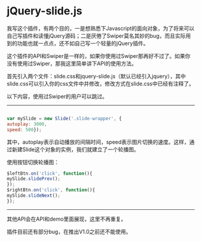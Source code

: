 # jQuery-slide.js
我写这个插件，有两个目的，一是想熟悉下Javascript的面向对象，为了将来可以自己写插件和读懂jQuery源码；二是厌倦了Swiper莫名其妙的bug，而且实际用到的功能也就一点点，还不如自己写一个轻量的jQuery插件。

这个插件的API和Swiper是一样的，如果你使用过Swiper那再好不过了。如果你没有使用过Swiper，那我这里简单讲下API的使用方法。

首先引入两个文件：slide.css和jquery-slide.js（默认已经引入jquery），其中slide.css可以引入你的css文件中并修改，修改方式在slide.css中已经有注释了。

以下内容，使用过Swiper的用户可以跳过。

---
```javascript

var mySlide = new Slide('.slide-wrapper', {
autoplay: 3000,
speed: 500});

```
其中，autoplay表示自动播放的间隔时间，speed表示图片切换的速度。这样，通过新建Slide这个对象的实例，我们就建立了一个轮播图。

使用按钮切换轮播图：
```javascript
$leftBtn.on('click', function(){
mySlide.slidePrev();
});
$rightBtn.on('click', function(){
mySlide.slideNext();
});
```
---
其他API会在API和demo里面展现，这里不再重复。

插件目前还有部分bug，在推出V1.0之前还不能使用。